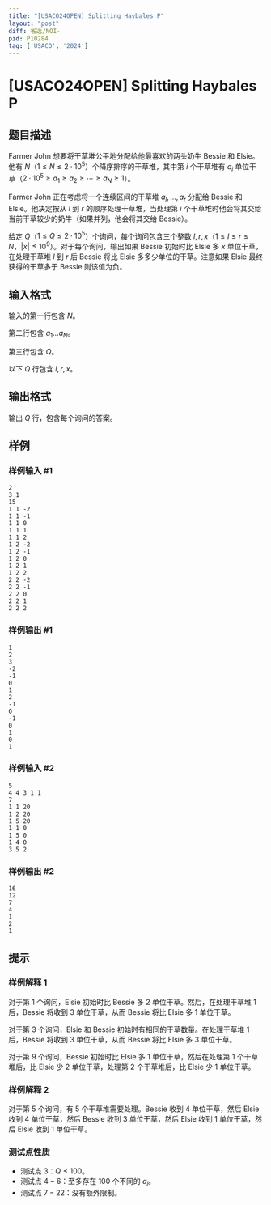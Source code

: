 ```yaml
---
title: "[USACO24OPEN] Splitting Haybales P"
layout: "post"
diff: 省选/NOI-
pid: P10284
tag: ['USACO', '2024']
---
```

# [USACO24OPEN] Splitting Haybales P
## 题目描述

Farmer John 想要将干草堆公平地分配给他最喜欢的两头奶牛 Bessie 和 Elsie。他有 $N$（$1\le N\le 2\cdot 10^5$）个降序排序的干草堆，其中第 $i$ 个干草堆有 $a_i$ 单位干草（$2\cdot 10^5\ge a_1\ge a_2\ge \cdots \ge a_N\ge 1$）。

Farmer John 正在考虑将一个连续区间的干草堆 $a_l,\ldots,a_r$ 分配给 Bessie 和 Elsie。他决定按从 $l$ 到 $r$ 的顺序处理干草堆，当处理第 $i$ 个干草堆时他会将其交给当前干草较少的奶牛（如果并列，他会将其交给 Bessie）。

给定 $Q$（$1\le Q\le 2\cdot 10^5$）个询问，每个询问包含三个整数 $l,r,x$（$1\le l\le r\le N$，$|x|\le 10^9$）。对于每个询问，输出如果 Bessie 初始时比 Elsie 多 $x$ 单位干草，在处理干草堆 $l$ 到 $r$ 后 Bessie 将比 Elsie 多多少单位的干草。注意如果 Elsie 最终获得的干草多于 Bessie 则该值为负。
## 输入格式

输入的第一行包含 $N$。

第二行包含 $a_1\ldots a_N$。

第三行包含 $Q$。

以下 $Q$ 行包含 $l,r,x$。 
## 输出格式

输出 $Q$ 行，包含每个询问的答案。
## 样例

### 样例输入 #1
```
2
3 1
15
1 1 -2
1 1 -1
1 1 0
1 1 1
1 1 2
1 2 -2
1 2 -1
1 2 0
1 2 1
1 2 2
2 2 -2
2 2 -1
2 2 0
2 2 1
2 2 2
```
### 样例输出 #1
```
1
2
3
-2
-1
0
1
2
-1
0
-1
0
1
0
1
```
### 样例输入 #2
```
5
4 4 3 1 1
7
1 1 20
1 2 20
1 5 20
1 1 0
1 5 0
1 4 0
3 5 2
```
### 样例输出 #2
```
16
12
7
4
1
2
1
```
## 提示

### 样例解释 1

对于第 1 个询问，Elsie 初始时比 Bessie 多 2 单位干草。然后，在处理干草堆 1 后，Bessie 将收到 3 单位干草，从而 Bessie 将比 Elsie 多 1 单位干草。

对于第 3 个询问，Elsie 和 Bessie 初始时有相同的干草数量。在处理干草堆 1 后，Bessie 将收到 3 单位干草，从而 Bessie 将比 Elsie 多 3 
单位干草。

对于第 9 个询问，Bessie 初始时比 Elsie 多 1 单位干草，然后在处理第 1 个干草堆后，比 Elsie 少 2 单位干草，处理第 2 个干草堆后，比 Elsie 少 1 单位干草。

### 样例解释 2

对于第 5 个询问，有 5 个干草堆需要处理。Bessie 收到 4 单位干草，然后 Elsie 收到 4 单位干草，然后 Bessie 收到 3 单位干草，然后 Elsie 收到 1 单位干草，然后 Elsie 收到 1 单位干草。

### 测试点性质

- 测试点 $3$：$Q\le 100$。
- 测试点 $4-6$：至多存在 $100$ 个不同的 $a_i$。
- 测试点 $7-22$：没有额外限制。
